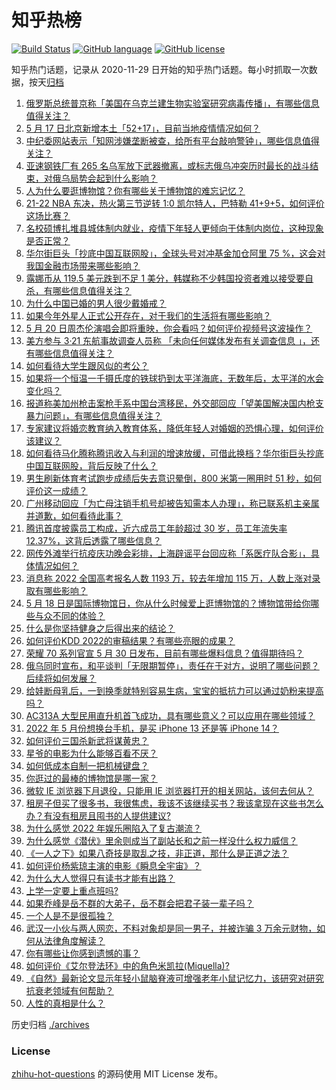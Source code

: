 # 知乎热榜
[![Build Status](https://github.com/ToWeLong/zhihu-hot-questions/workflows/CI/badge.svg)](https://github.com/ToWeLong/zhihu-hot-questions/actions)
[![GitHub language](https://img.shields.io/badge/language-golang-orange.svg)](https://golang.org/)
[![GitHub license](https://img.shields.io/github/license/ToWeLong/zhihu-hot-questions)](https://github.com/ToWeLong/zhihu-hot-questions/blob/main/LICENSE)

知乎热门话题，记录从 2020-11-29 日开始的知乎热门话题。每小时抓取一次数据，按天[归档](./archives)

<!-- BEGIN -->

1. [俄罗斯总统普京称「美国在乌克兰建生物实验室研究病毒传播」，有哪些信息值得关注？](https://www.zhihu.com/question/533356116)
1. [5 月 17 日北京新增本土「52+17」，目前当地疫情情况如何？](https://www.zhihu.com/question/533343458)
1. [中纪委网站表示「知网涉嫌垄断被查，给所有平台敲响警钟」，哪些信息值得关注？](https://www.zhihu.com/question/532955211)
1. [亚速钢铁厂有 265 名乌军放下武器撤离，或标志俄乌冲突历时最长的战斗结束，对俄乌局势会起到什么影响？](https://www.zhihu.com/question/533233812)
1. [人为什么要逛博物馆？你有哪些关于博物馆的难忘记忆？](https://www.zhihu.com/question/532180814)
1. [21-22 NBA 东决，热火第三节逆转 1:0 凯尔特人，巴特勒 41+9+5，如何评价这场比赛？](https://www.zhihu.com/question/496709219)
1. [名校硕博扎堆县城体制内就业，疫情下年轻人更倾向于体制内岗位，这种现象是否正常？](https://www.zhihu.com/question/533157380)
1. [华尔街巨头「抄底中国互联网股」，全球头号对冲基金加仓阿里 75 %，这会对我国金融市场带来哪些影响？](https://www.zhihu.com/question/533205748)
1. [露娜币从 119.5 美元跌到不足 1 美分，韩媒称不少韩国投资者难以接受要自杀，有哪些信息值得关注？](https://www.zhihu.com/question/533205759)
1. [为什么中国已婚的男人很少戴婚戒？](https://www.zhihu.com/question/532330233)
1. [如果今年外星人正式公开存在，对于我们的生活将有哪些影响？](https://www.zhihu.com/question/527666789)
1. [5 月 20 日周杰伦演唱会即将重映，你会看吗？如何评价视频号这波操作？](https://www.zhihu.com/question/533206475)
1. [美方参与 3·21 东航事故调查人员称 「未向任何媒体发布有关调查信息 」，还有哪些信息值得关注？](https://www.zhihu.com/question/533382090)
1. [如何看待大学生跟风似的考公？](https://www.zhihu.com/question/526563863)
1. [如果将一个恒温一千摄氏度的铁球扔到太平洋海底，无数年后，太平洋的水会变化吗？](https://www.zhihu.com/question/532679832)
1. [报道称美加州枪击案枪手系中国台湾移民，外交部回应「望美国解决国内枪支暴力问题」，有哪些信息值得关注？](https://www.zhihu.com/question/533253800)
1. [专家建议将婚恋教育纳入教育体系，降低年轻人对婚姻的恐惧心理，如何评价该建议？](https://www.zhihu.com/question/533358736)
1. [如何看待马化腾称腾讯收入与利润的增速放缓，可借此换档？华尔街巨头抄底中国互联网股，背后反映了什么？](https://www.zhihu.com/question/533194742)
1. [男生刷新体育考试跑步成绩后失去意识晕倒，800 米第一圈用时 51 秒，如何评价这一成绩？](https://www.zhihu.com/question/533110897)
1. [广州移动回应「为亡母注销手机号却被告知需本人办理」，称已联系机主亲属并道歉，如何看待此事？](https://www.zhihu.com/question/533129909)
1. [腾讯首度披露员工构成，近六成员工年龄超过 30 岁，员工年流失率 12.37%，这背后透露了哪些信息？](https://www.zhihu.com/question/533122114)
1. [网传外滩举行抗疫庆功晚会彩排，上海辟谣平台回应称「系医疗队合影」，具体情况如何？](https://www.zhihu.com/question/533347464)
1. [消息称 2022 全国高考报名人数 1193 万，较去年增加 115 万，人数上涨对录取有哪些影响？](https://www.zhihu.com/question/533277763)
1. [5 月 18 日是国际博物馆日，你从什么时候爱上逛博物馆的？博物馆带给你哪些与众不同的体验？](https://www.zhihu.com/question/533042132)
1. [什么是你坚持健身之后得出来的结论？](https://www.zhihu.com/question/512344696)
1. [如何评价KDD 2022的审稿结果？有哪些亮眼的成果？](https://www.zhihu.com/question/531566004)
1. [荣耀 70 系列官宣 5 月 30 日发布，目前有哪些爆料信息？值得期待吗？](https://www.zhihu.com/question/533351323)
1. [俄乌同时宣布，和平谈判「无限期暂停」，责任在于对方，说明了哪些问题？后续将如何发展？](https://www.zhihu.com/question/533369829)
1. [给娃断母乳后，一到换季就特别容易生病，宝宝的抵抗力可以通过奶粉来提高吗？](https://www.zhihu.com/question/518192395)
1. [AC313A 大型民用直升机首飞成功，具有哪些意义？可以应用在哪些领域？](https://www.zhihu.com/question/533186295)
1. [2022 年 5 月份想换台手机，是买 iPhone 13 还是等 iPhone 14？](https://www.zhihu.com/question/532389508)
1. [如何评价三国杀新武将谋黄忠？](https://www.zhihu.com/question/532142001)
1. [星爷的电影为什么能够百看不厌？](https://www.zhihu.com/question/449423782)
1. [如何低成本自制一把机械键盘？](https://www.zhihu.com/question/36348985)
1. [你逛过的最棒的博物馆是哪一家？](https://www.zhihu.com/question/26796039)
1. [微软 IE 浏览器下月退役，只能用 IE 浏览器打开的相关网站，该何去何从？](https://www.zhihu.com/question/533114226)
1. [租房子但买了很多书，我很焦虑，我该不该继续买书？我该拿现在这些书怎么办？有没有租房且囤书的人提供建议?](https://www.zhihu.com/question/533082728)
1. [为什么感觉 2022 年娱乐圈陷入了复古潮流？](https://www.zhihu.com/question/532116860)
1. [为什么感觉《潜伏》里余则成当了副站长和之前一样没什么权力威信？](https://www.zhihu.com/question/530882777)
1. [《一人之下》如果八奇技是取乱之技，非正道，那什么是正道之法？](https://www.zhihu.com/question/494581331)
1. [如何评价杨紫琼主演的电影《瞬息全宇宙》？](https://www.zhihu.com/question/521280169)
1. [为什么大人觉得只有读书才能有出路？](https://www.zhihu.com/question/533366689)
1. [上学一定要上重点班吗?](https://www.zhihu.com/question/533206857)
1. [如果乔峰是岳不群的大弟子，岳不群会把君子装一辈子吗？](https://www.zhihu.com/question/528988729)
1. [一个人是不是很孤独？](https://www.zhihu.com/question/533285439)
1. [武汉一小伙与两人网恋，不料对象却是同一男子，并被诈骗 3 万余元财物，如何从法律角度解读？](https://www.zhihu.com/question/533295667)
1. [你有哪些让你感到遗憾的事？](https://www.zhihu.com/question/533353181)
1. [如何评价《艾尔登法环》中的角色米凯拉(Miquella)?](https://www.zhihu.com/question/524177611)
1. [《自然》最新论文显示年轻小鼠脑脊液可增强老年小鼠记忆力，该研究对研究抗衰老领域有何帮助？](https://www.zhihu.com/question/532498282)
1. [人性的真相是什么？](https://www.zhihu.com/question/525200011)

<!-- END -->

历史归档 [./archives](./archives)


### License
[zhihu-hot-questions](https://github.com/towelong/zhihu-hot-questions) 的源码使用 MIT License 发布。
